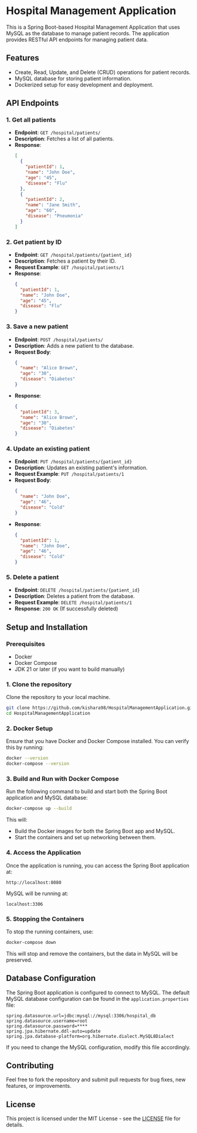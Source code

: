 
# Hospital Management Application

This is a Spring Boot-based Hospital Management Application that uses MySQL as the database to manage patient records. The application provides RESTful API endpoints for managing patient data.

## Features
- Create, Read, Update, and Delete (CRUD) operations for patient records.
- MySQL database for storing patient information.
- Dockerized setup for easy development and deployment.

## API Endpoints

### 1. **Get all patients**

- **Endpoint**: `GET /hospital/patients/`
- **Description**: Fetches a list of all patients.
- **Response**:
  ```json
  [
    {
      "patientId": 1,
      "name": "John Doe",
      "age": "45",
      "disease": "Flu"
    },
    {
      "patientId": 2,
      "name": "Jane Smith",
      "age": "60",
      "disease": "Pneumonia"
    }
  ]
  ```

### 2. **Get patient by ID**

- **Endpoint**: `GET /hospital/patients/{patient_id}`
- **Description**: Fetches a patient by their ID.
- **Request Example**: `GET /hospital/patients/1`
- **Response**:
  ```json
  {
    "patientId": 1,
    "name": "John Doe",
    "age": "45",
    "disease": "Flu"
  }
  ```

### 3. **Save a new patient**

- **Endpoint**: `POST /hospital/patients/`
- **Description**: Adds a new patient to the database.
- **Request Body**:
  ```json
  {
    "name": "Alice Brown",
    "age": "30",
    "disease": "Diabetes"
  }
  ```
- **Response**:
  ```json
  {
    "patientId": 3,
    "name": "Alice Brown",
    "age": "30",
    "disease": "Diabetes"
  }
  ```

### 4. **Update an existing patient**

- **Endpoint**: `PUT /hospital/patients/{patient_id}`
- **Description**: Updates an existing patient's information.
- **Request Example**: `PUT /hospital/patients/1`
- **Request Body**:
  ```json
  {
    "name": "John Doe",
    "age": "46",
    "disease": "Cold"
  }
  ```
- **Response**:
  ```json
  {
    "patientId": 1,
    "name": "John Doe",
    "age": "46",
    "disease": "Cold"
  }
  ```

### 5. **Delete a patient**

- **Endpoint**: `DELETE /hospital/patients/{patient_id}`
- **Description**: Deletes a patient from the database.
- **Request Example**: `DELETE /hospital/patients/1`
- **Response**: `200 OK` (If successfully deleted)

## Setup and Installation

### Prerequisites

- Docker
- Docker Compose
- JDK 21 or later (if you want to build manually)

### 1. Clone the repository

Clone the repository to your local machine.

```bash
git clone https://github.com/kishara98/HospitalManagementApplication.git
cd HospitalManagementApplication
```

### 2. Docker Setup

Ensure that you have Docker and Docker Compose installed. You can verify this by running:

```bash
docker --version
docker-compose --version
```

### 3. Build and Run with Docker Compose

Run the following command to build and start both the Spring Boot application and MySQL database:

```bash
docker-compose up --build
```

This will:
- Build the Docker images for both the Spring Boot app and MySQL.
- Start the containers and set up networking between them.

### 4. Access the Application

Once the application is running, you can access the Spring Boot application at:

```
http://localhost:8080
```

MySQL will be running at:

```
localhost:3306
```

### 5. Stopping the Containers

To stop the running containers, use:

```bash
docker-compose down
```

This will stop and remove the containers, but the data in MySQL will be preserved.

## Database Configuration

The Spring Boot application is configured to connect to MySQL. The default MySQL database configuration can be found in the `application.properties` file:

```properties
spring.datasource.url=jdbc:mysql://mysql:3306/hospital_db
spring.datasource.username=root
spring.datasource.password=****
spring.jpa.hibernate.ddl-auto=update
spring.jpa.database-platform=org.hibernate.dialect.MySQL8Dialect
```

If you need to change the MySQL configuration, modify this file accordingly.

## Contributing

Feel free to fork the repository and submit pull requests for bug fixes, new features, or improvements.

## License

This project is licensed under the MIT License - see the [LICENSE](LICENSE) file for details.
